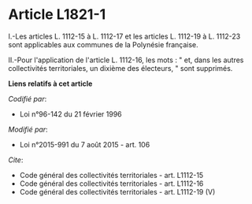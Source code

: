 # Article L1821-1

I.-Les articles L. 1112-15 à L. 1112-17 et les articles L. 1112-19 à L. 1112-23 sont applicables aux communes de la Polynésie
française. 

II.-Pour l'application de l'article L. 1112-16, les mots : " et, dans les autres collectivités territoriales, un dixième des
électeurs, " sont supprimés.

**Liens relatifs à cet article**

_Codifié par_:

  - Loi n°96-142 du 21 février 1996

_Modifié par_:

  - Loi n°2015-991 du 7 août 2015 - art. 106

_Cite_:

  - Code général des collectivités territoriales - art. L1112-15
  - Code général des collectivités territoriales - art. L1112-16
  - Code général des collectivités territoriales - art. L1112-19 (V)
